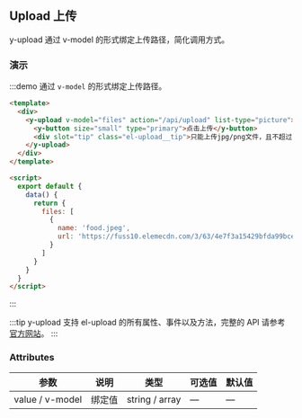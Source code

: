 ## Upload 上传

y-upload 通过 v-model 的形式绑定上传路径，简化调用方式。

### 演示

:::demo 通过 `v-model` 的形式绑定上传路径。

```html
<template>
  <div>
    <y-upload v-model="files" action="/api/upload" list-type="picture">
      <y-button size="small" type="primary">点击上传</y-button>
      <div slot="tip" class="el-upload__tip">只能上传jpg/png文件，且不超过500kb</div>
    </y-upload>
  </div>
</template>

<script>
  export default {
    data() {
      return {
        files: [
          {
            name: 'food.jpeg',
            url: 'https://fuss10.elemecdn.com/3/63/4e7f3a15429bfda99bce42a18cdd1jpeg.jpeg?imageMogr2/thumbnail/360x360/format/webp/quality/100'
          }
        ]
      }
    }
  }
</script>
```

:::

:::tip
y-upload 支持 el-upload 的所有属性、事件以及方法，完整的 API 请参考[官方网站](https://element.eleme.cn/2.13/#/zh-CN/component/upload#attribute)。
:::

### Attributes

| 参数            | 说明   | 类型           | 可选值 | 默认值 |
| --------------- | ------ | -------------- | ------ | ------ |
| value / v-model | 绑定值 | string / array | —      | —      |
